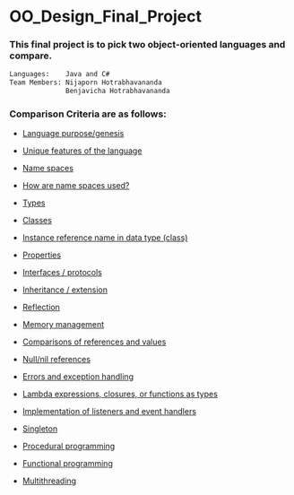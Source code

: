 # OO_Design_Final_Project
### This final project is to pick two object-oriented languages and compare.
```sh
Languages:    Java and C#
Team Members: Nijaporn Hotrabhavananda 
              Benjavicha Hotrabhavananda
```

### Comparison Criteria are as follows: 

- [Language purpose/genesis](langPurposes.md)

- [Unique features of the language](uniqueFeatures.md)
 
- [Name spaces](uniqueFeatures.md)

- [How are name spaces used?](uniqueFeatures.md)

- [Types](uniqueFeatures.md)

- [Classes](uniqueFeatures.md)

- [Instance reference name in data type (class)](uniqueFeatures.md)

- [Properties](uniqueFeatures.md)
 
- [Interfaces / protocols](uniqueFeatures.md)

- [Inheritance / extension](uniqueFeatures.md)

- [Reflection](uniqueFeatures.md)

- [Memory management](uniqueFeatures.md)

- [Comparisons of references and values](uniqueFeatures.md)

- [Null/nil references](uniqueFeatures.md)

- [Errors and exception handling](uniqueFeatures.md)

- [Lambda expressions, closures, or functions as types](uniqueFeatures.md)

- [Implementation of listeners and event handlers](uniqueFeatures.md)

- [Singleton](uniqueFeatures.md)

- [Procedural programming](uniqueFeatures.md)

- [Functional programming](uniqueFeatures.md)

- [Multithreading](uniqueFeatures.md)
